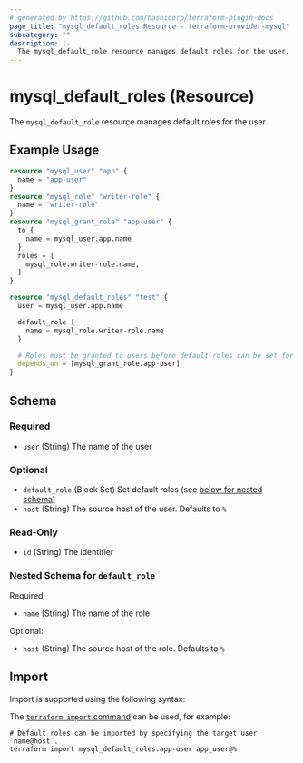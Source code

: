 ```yaml
---
# generated by https://github.com/hashicorp/terraform-plugin-docs
page_title: "mysql_default_roles Resource - terraform-provider-mysql"
subcategory: ""
description: |-
  The mysql_default_role resource manages default roles for the user.
---
```


# mysql_default_roles (Resource)

The `mysql_default_role` resource manages default roles for the user.

## Example Usage

```terraform
resource "mysql_user" "app" {
  name = "app-user"
}
resource "mysql_role" "writer-role" {
  name = "writer-role"
}
resource "mysql_grant_role" "app-user" {
  to {
    name = mysql_user.app.name
  }
  roles = [
    mysql_role.writer-role.name,
  ]
}

resource "mysql_default_roles" "test" {
  user = mysql_user.app.name

  default_role {
    name = mysql_role.writer-role.name
  }

  # Roles must be granted to users before default roles can be set for them.
  depends_on = [mysql_grant_role.app-user]
}
```

<!-- schema generated by tfplugindocs -->
## Schema

### Required

- `user` (String) The name of the user

### Optional

- `default_role` (Block Set) Set default roles (see [below for nested schema](#nestedblock--default_role))
- `host` (String) The source host of the user. Defaults to `%`

### Read-Only

- `id` (String) The identifier

<a id="nestedblock--default_role"></a>
### Nested Schema for `default_role`

Required:

- `name` (String) The name of the role

Optional:

- `host` (String) The source host of the role. Defaults to `%`

## Import

Import is supported using the following syntax:

The [`terraform import` command](https://developer.hashicorp.com/terraform/cli/commands/import) can be used, for example:

```shell
# Default roles can be imported by specifying the target user `name@host`.
terraform import mysql_default_roles.app-user app_user@%
```
